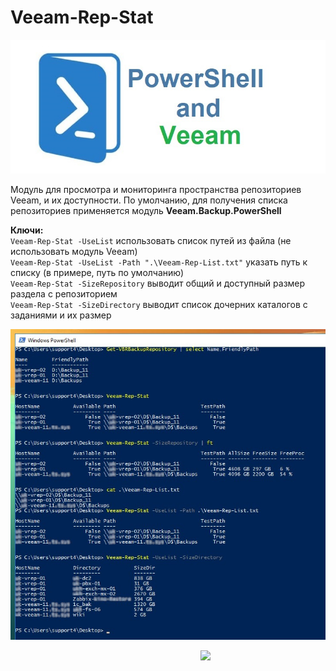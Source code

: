 # Veeam-Rep-Stat

![Image alt](https://github.com/Lifailon/Veeam-Job-Stat/blob/rsa/Screen/Logo.jpg)

Модуль для просмотра и мониторинга пространства репозиториев Veeam, и их доступности. По умолчанию, для получения списка репозиториев применяется модуль **Veeam.Backup.PowerShell**

**Ключи:** \
`Veeam-Rep-Stat -UseList` использовать список путей из файла (не использовать модуль Veeam) \
`Veeam-Rep-Stat -UseList -Path ".\Veeam-Rep-List.txt"` указать путь к списку (в примере, путь по умолчанию) \
`Veeam-Rep-Stat -SizeRepository` выводит общий и доступный размер раздела с репозиторием \
`Veeam-Rep-Stat -SizeDirectory` выводит список дочерних каталогов с заданиями и их размер

![Image alt](https://github.com/Lifailon/Veeam-Rep-Stat/blob/rsa/Screen/Example-1.0.jpg)

<img align="right" width="200" src="https://www.rd.com/wp-content/uploads/2018/02/25_Hilarious-Photos-that-Will-Get-You-Through-the-Week_280228817_Doty911.jpg" />
